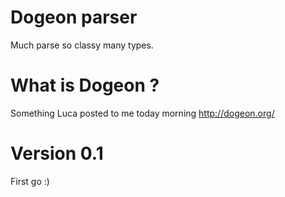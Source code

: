 # Dogeon parser

Much parse so classy many types.

# What is Dogeon ?

Something Luca posted to me today morning <http://dogeon.org/>

# Version 0.1
First go :)
